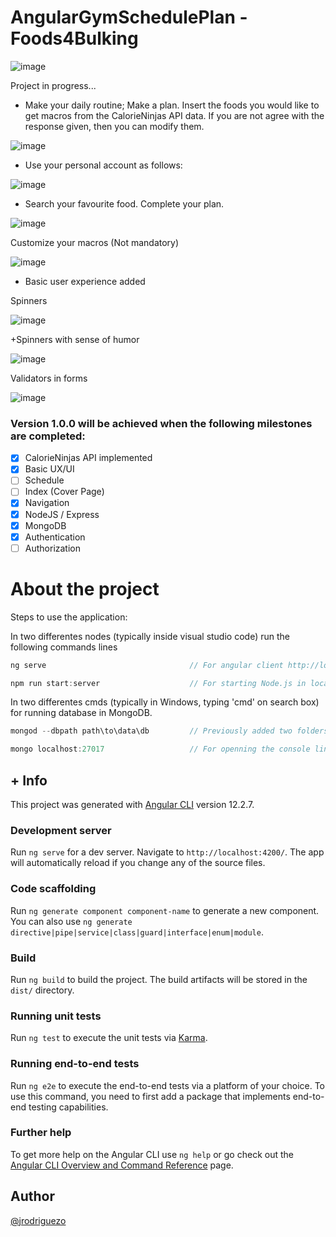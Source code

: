 # AngularGymSchedulePlan - Foods4Bulking 

![image](https://user-images.githubusercontent.com/36509669/142743726-1773ea02-f324-4e04-990a-7f642ca018de.png)

Project in progress...

- Make your daily routine; Make a plan. Insert the foods you would like to get macros from the CalorieNinjas API data. If you are not agree with the response given, then you can modify them.

![image](https://user-images.githubusercontent.com/36509669/143782978-e7c5e82d-fb3e-4f95-97de-190d82ab9f6e.png)

- Use your personal account as follows:

![image](https://user-images.githubusercontent.com/36509669/143782861-b17cca9d-4c89-4aa6-adf7-eb6779a4af1d.png)

- Search your favourite food. Complete your plan.

![image](https://user-images.githubusercontent.com/36509669/143783051-220115cc-7e38-4970-ab87-0d1935994548.png)

Customize your macros (Not mandatory)

![image](https://user-images.githubusercontent.com/36509669/143783137-04c1eda7-5900-4847-bc5b-a605c411f64c.png)

- Basic user experience added

Spinners

![image](https://user-images.githubusercontent.com/36509669/143783092-de4cc4e1-9e6f-418a-acb0-592fbf5963d7.png)

+Spinners with sense of humor

![image](https://user-images.githubusercontent.com/36509669/143782886-e406d755-33af-48e1-8d02-dac86559bf93.png)

Validators in forms

![image](https://user-images.githubusercontent.com/36509669/143783198-0e057b34-9cfe-434e-a4f2-937ceefc556e.png)


### Version 1.0.0 will be achieved when the following milestones are completed:

- [x] CalorieNinjas API implemented
- [x] Basic UX/UI
- [ ] Schedule
- [ ] Index (Cover Page)
- [x] Navigation
- [x] NodeJS / Express
- [x] MongoDB
- [x] Authentication
- [ ] Authorization

# About the project

Steps to use the application:

In two differentes nodes (typically inside visual studio code) run the following commands lines

```js
ng serve                                // For angular client http://localhost:4200
```
```js
npm run start:server                    // For starting Node.js in local http://localhost:3000
```
In two differentes cmds (typically in Windows, typing 'cmd' on search box) for running database in MongoDB.
```js
mongod --dbpath path\to\data\db         // Previously added two folders inside, for instance, in backend directory
```
```js
mongo localhost:27017                   // For openning the console line
```
## + Info

This project was generated with [Angular CLI](https://github.com/angular/angular-cli) version 12.2.7.

### Development server

Run `ng serve` for a dev server. Navigate to `http://localhost:4200/`. The app will automatically reload if you change any of the source files.

### Code scaffolding

Run `ng generate component component-name` to generate a new component. You can also use `ng generate directive|pipe|service|class|guard|interface|enum|module`.

### Build

Run `ng build` to build the project. The build artifacts will be stored in the `dist/` directory.

### Running unit tests

Run `ng test` to execute the unit tests via [Karma](https://karma-runner.github.io).

### Running end-to-end tests

Run `ng e2e` to execute the end-to-end tests via a platform of your choice. To use this command, you need to first add a package that implements end-to-end testing capabilities.

### Further help

To get more help on the Angular CLI use `ng help` or go check out the [Angular CLI Overview and Command Reference](https://angular.io/cli) page.

## Author 

[@jrodriguezo](https://github.com/jrodriguezo)

